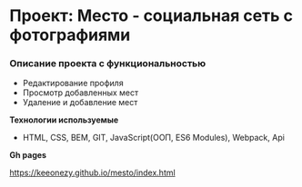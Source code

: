 # Проект: Место - социальная сеть с фотографиями

### Описание проекта с функциональностью
* Редактирование профиля
* Просмотр добавленных мест
* Удаление и добавление мест

**Технологии используемые**

* HTML, CSS, BEM, GIT, JavaScript(ООП, ES6 Modules), Webpack, Api

**Gh pages**

https://keeonezy.github.io/mesto/index.html